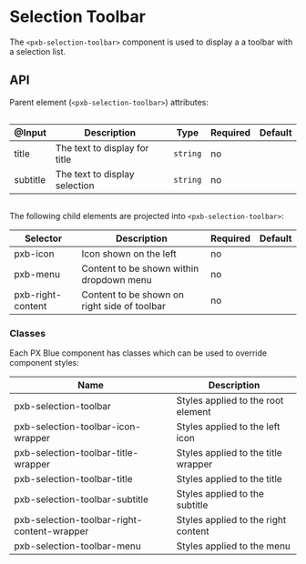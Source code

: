 # Selection Toolbar

The `<pxb-selection-toolbar>` component is used to display a a toolbar with a selection list. 

## API

Parent element (`<pxb-selection-toolbar>`) attributes:

<div style="overflow: auto;">

| @Input   | Description                                    | Type                 | Required | Default |
| -------- | ---------------------------------------------- | -------------------- | -------- | ------- |
| title    | The text to display for title                  | `string`             | no       |         |
| subtitle | The text to display selection                  | `string`             | no       |         |

</div>

The following child elements are projected into `<pxb-selection-toolbar>`:

| Selector          | Description                                  | Required | Default |
| ----------------- | -------------------------------------------- | -------- | ------- |
| pxb-icon          | Icon shown on the left                       | no       |         |
| pxb-menu          | Content to be shown within dropdown menu     | no       |         |
| pxb-right-content | Content to be shown on right side of toolbar | no       |         |

### Classes

Each PX Blue component has classes which can be used to override component styles:

| Name                                        | Description                          |
| ------------------------------------------- | ------------------------------------ |
| pxb-selection-toolbar                       | Styles applied to the root element   |
| pxb-selection-toolbar-icon-wrapper          | Styles applied to the left icon      |
| pxb-selection-toolbar-title-wrapper         | Styles applied to the title wrapper  |
| pxb-selection-toolbar-title                 | Styles applied to the title          |
| pxb-selection-toolbar-subtitle              | Styles applied to the subtitle       |
| pxb-selection-toolbar-right-content-wrapper | Styles applied to the right content  |
| pxb-selection-toolbar-menu                  | Styles applied to the menu           |
